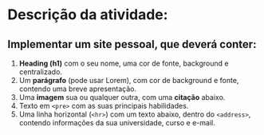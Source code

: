 # Descrição da atividade:

## Implementar um site pessoal, que deverá conter:

1. **Heading (h1)** com o seu nome, uma cor de fonte, background e centralizado.
2. Um **parágrafo** (pode usar Lorem), com cor de background e fonte, contendo uma breve apresentação.
3. Uma **imagem** sua ou qualquer outra, com uma **citação** abaixo.
4. Texto em `<pre>` com as suas principais habilidades.
5. Uma linha horizontal (`<hr>`) com um texto abaixo, dentro do `<address>`, contendo informações da sua universidade, curso e e-mail.

